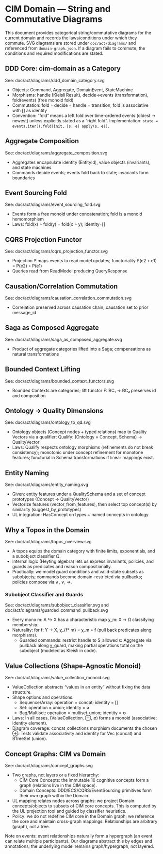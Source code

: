 # CIM Domain — String and Commutative Diagrams

This document provides categorical string/commutative diagrams for the current domain and records the laws/conditions under which they commute. SVG diagrams are stored under `doc/act/diagrams/` and referenced from `domain-graph.json`. If a diagram fails to commute, the conditions and required modifications are stated.

## DDD Core: cim-domain as a Category

See: doc/act/diagrams/ddd_domain_category.svg

- Objects: Command, Aggregate, DomainEvent, StateMachine
- Morphisms: handle (Kleisli Result), decide→events (transformation), fold(events) (free monoid fold)
- Commutation: fold ∘ decide ∘ handle = transition; fold is associative with [] as identity
 - Convention: “fold” means a left fold over time-ordered events (oldest → newest) unless explicitly stated as a “right fold”. Implementation: `state = events.iter().fold(init, |s, e| apply(s, e))`.

## Aggregate Composition

See: doc/act/diagrams/aggregate_composition.svg

- Aggregates encapsulate identity (EntityId<T>), value objects (invariants), and state machines
- Commands decide events; events fold back to state; invariants form boundaries

## Event Sourcing Fold

See: doc/act/diagrams/event_sourcing_fold.svg

- Events form a free monoid under concatenation; fold is a monoid homomorphism
- Laws: fold(x) ∘ fold(y) = fold(x ∘ y); identity=[]

## CQRS Projection Functor

See: doc/act/diagrams/cqrs_projection_functor.svg

- Projection P maps events to read model updates; functoriality P(e2 ∘ e1) = P(e2) ∘ P(e1)
- Queries read from ReadModel producing QueryResponse

## Causation/Correlation Commutation

See: doc/act/diagrams/causation_correlation_commutation.svg

- Correlation preserved across causation chain; causation set to prior message_id

## Saga as Composed Aggregate

See: doc/act/diagrams/saga_as_composed_aggregate.svg

- Product of aggregate categories lifted into a Saga; compensations as natural transformations

## Bounded Context Lifting

See: doc/act/diagrams/bounded_context_functors.svg

- Bounded Contexts are categories; lift functor F: BC₁ → BC₂ preserves id and composition

## Ontology → Quality Dimensions

See: doc/act/diagrams/ontology_to_qd.svg

- Ontology objects (Concept nodes + typed relations) map to Quality Vectors via a qualifier: Qualify: (Ontology × Concept, Schema) → QualityVector
- Laws: Qualify respects ontology morphisms (refinements do not break consistency); monotonic under concept refinement for monotone features; functorial in Schema transformations if linear mappings exist.

## Entity Naming

See: doc/act/diagrams/entity_naming.svg

- Given: entity features under a QualitySchema and a set of concept prototypes (Concept → QualityVector)
- Vectorize features (vector_from_features), then select top concept(s) by similarity (suggest_by_prototypes)
- UL integration: HasConcept on types + named concepts in ontology
## Why a Topos in the Domain

See: doc/act/diagrams/topos_overview.svg

- A topos equips the domain category with finite limits, exponentials, and a subobject classifier Ω.
- Internal logic (Heyting algebra) lets us express invariants, policies, and guards as predicates and reason compositionally.
- Practically: we model guard conditions and valid-state subsets as subobjects; commands become domain-restricted via pullbacks; policies compose via ∧, ∨, ⇒.

### Subobject Classifier and Guards

See: doc/act/diagrams/subobject_classifier.svg and doc/act/diagrams/guarded_command_pullback.svg

- Every mono m: A ↪ X has a characteristic map χ_m: X → Ω classifying membership.
- Naturality: for f: Y → X, χ_{f* m} = χ_m ∘ f (pull back predicates along morphisms).
  - Guarded commands: restrict handle to S_allowed ⊆ Aggregate via pullback along χ_guard, making partial operations total on the subobject (modeled as Kleisli in code).

## Value Collections (Shape-Agnostic Monoid)

See: doc/act/diagrams/value_collection_monoid.svg

- ValueCollection abstracts “values in an entity” without fixing the data structure.
- Shape options and operations:
  - Sequence/Array: operation = concat; identity = []
  - Set: operation = union; identity = ∅
  - Bag/Multiset: operation = multiset-union; identity = ∅
- Laws: In all cases, (ValueCollection, ⊕, ∅) forms a monoid (associative; identity element).
- Diagram coverage: concat_collections morphism documents the chosen ⊕. Tests validate associativity and identity for Vec (concat) and BTreeSet (union).

## Concept Graphs: CIM vs Domain

See: doc/act/diagrams/concept_graphs.svg

- Two graphs, not layers or a fixed hierarchy:
  - CIM Core Concepts: the immutable 10 cognitive concepts form a graph (relations live in the CIM space).
  - Domain Concepts: DDD/ECS/CQRS/EventSourcing primitives form their own graph within the Domain.
- UL mapping relates nodes across graphs: we project Domain concepts/objects to subsets of CIM core concepts. This is computed by the UL projection tool and guided by classifier heuristics.
- Policy: we do not redefine CIM core in the Domain graph; we reference the core and maintain cross-graph mappings. Relationships are arbitrary (graph), not a tree.

Note on events: event relationships naturally form a hypergraph (an event can relate multiple participants). Our diagrams abstract this by edges and annotations; the underlying model remains graph/hypergraph, not layered.
